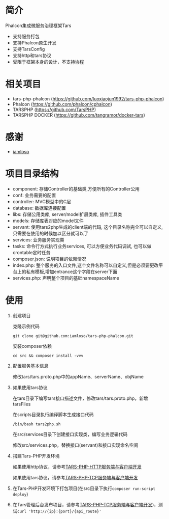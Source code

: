 # 简介
Phalcon集成微服务治理框架Tars
* 支持服务打包
* 支持Phalcon原生开发
* 支持TarsConfig
* 支持http和tars协议
* 受限于框架本身的设计，不支持协程

# 相关项目
* tars-php-phalcon (https://github.com/luoxiaojun1992/tars-php-phalcon)
* Phalcon (https://github.com/phalcon/cphalcon)
* TARSPHP (https://github.com/TarsPHP)
* TARSPHP DOCKER (https://github.com/tangramor/docker-tars)

# 感谢
* [iamloso](https://github.com/iamloso)

# 项目目录结构
- component: 存储Controller的基础类,方便所有的Controller公用
- conf: 业务需要的配置
- controller: MVC模型中的C层
- database: 数据库连接配置
- libs: 存储公用类库, server/model扩展类库, 插件工具类 
- models: 存储库表对应的model文件
- servant: 使用tars2php生成的client端的代码, 这个目录名称完全可以自定义,只需要在使用的时候加以区分就可以了
- services: 业务服务实现类
- tasks:  命令行方式执行业务services, 可以方便业务代码调试, 也可以做crontable定时任务
- composer.json: 说明项目的依赖情况
- index.php: 整个服务的入口文件,这个文件名称可以自定义,但是必须要更改平台上的私有模板,增加entrance这个字段在server下面
- services.php: 声明整个项目的基础namespaceName

# 使用
1. 创建项目

   克隆示例代码

   ```shell
   git clone git@github.com:iamloso/tars-php-phalcon.git
   ```

   安装composer依赖

   ```shell
   cd src && composer install -vvv
   ```

2. 配置服务基本信息

   修改tars/tars.proto.php中的appName、serverName、objName

3. 如果使用tars协议

   在tars目录下编写tars接口描述文件，修改tars/tars.proto.php，新增tarsFiles

   在scripts目录执行编译脚本生成接口代码

   ```shell
   /bin/bash tars2php.sh
   ```

   在src/services目录下创建接口实现类，编写业务逻辑代码

   修改src/services.php，替换接口(servant)和接口实现命名空间

4. 搭建Tars-PHP开发环境

   如果使用http协议，请参考[TARS-PHP-HTTP服务端与客户端开发](https://tangramor.gitlab.io/tars-docker-guide/3.TARS-PHP-HTTP%E6%9C%8D%E5%8A%A1%E7%AB%AF%E4%B8%8E%E5%AE%A2%E6%88%B7%E7%AB%AF%E5%BC%80%E5%8F%91/)

   如果使用tars协议，请参考[TARS-PHP-TCP服务端与客户端开发](https://tangramor.gitlab.io/tars-docker-guide/2.TARS-PHP-TCP%E6%9C%8D%E5%8A%A1%E7%AB%AF%E4%B8%8E%E5%AE%A2%E6%88%B7%E7%AB%AF%E5%BC%80%E5%8F%91/)

5. 在Tars-PHP开发环境下打包项目(在src目录下执行```composer run-script deploy```)

6. 在Tars管理后台发布项目，请参考[TARS-PHP-TCP服务端与客户端开发](https://tangramor.gitlab.io/tars-docker-guide/2.TARS-PHP-TCP%E6%9C%8D%E5%8A%A1%E7%AB%AF%E4%B8%8E%E5%AE%A2%E6%88%B7%E7%AB%AF%E5%BC%80%E5%8F%91/))，测试```curl 'http://{ip}:{port}/{api_route}'```